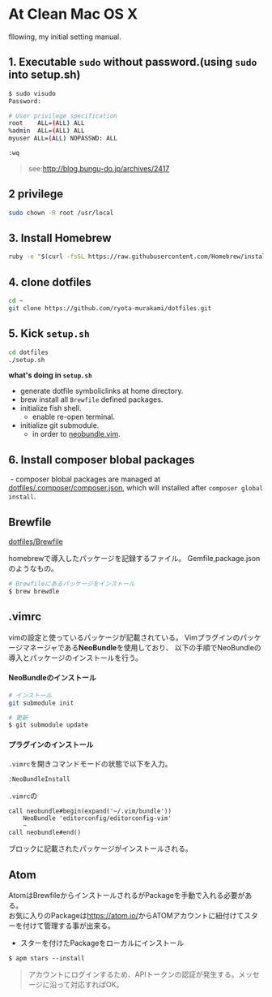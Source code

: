 At Clean Mac OS X
=====================

fllowing, my initial setting manual.

## 1. Executable `sudo` without password.(using `sudo` into setup.sh)  

```sh
$ sudo visudo
Password:

# User privilege specification
root    ALL=(ALL) ALL
%admin  ALL=(ALL) ALL
myuser ALL=(ALL) NOPASSWD: ALL

:wq
```

> see:<a href="http://blog.bungu-do.jp/archives/2417" target="_blank">http://blog.bungu-do.jp/archives/2417</a>

## 2 privilege

```sh
sudo chown -R root /usr/local
```

## 3. Install Homebrew

```sh
ruby -e "$(curl -fsSL https://raw.githubusercontent.com/Homebrew/install/master/install)"
```

## 4. clone dotfiles

```sh
cd ~
git clone https://github.com/ryota-murakami/dotfiles.git
```

## 5. Kick `setup.sh`

```sh
cd dotfiles
./setup.sh
```

**what's doing in `setup.sh`**

- generate dotfile symboliclinks at home directory.
- brew install all `Brewfile` defined packages.
- initialize fish shell.
  - enable re-open terminal.
- initialize git submodule.
  - in order to <a href="https://github.com/ryota-murakami/dotfiles/tree/master/.vim/bundle" target="_blank">neobundle.vim</a>.

## 6. Install composer blobal packages
  - composer blobal packages are managed at <a href="https://github.com/ryota-murakami/dotfiles/blob/master/.composer/composer.json" target="_blank">dotfiles/.composer/composer.json</a>, which will installed after `composer global install`.

## Brewfile

<a href="https://github.com/ryota-murakami/dotfiles/blob/master/Brewfile" target="_new">dotfiles/Brewfile</a>

homebrewで導入したパッケージを記録するファイル。
Gemfile,package.jsonのようなもの。

```sh
# Brewfileにあるパッケージをインストール
$ brew brewdle
```

## .vimrc
vimの設定と使っているパッケージが記載されている。
Vimプラグインのパッケージマネージャである**NeoBundle**を使用しており、
以下の手順でNeoBundleの導入とパッケージのインストールを行う。

#### NeoBundleのインストール

```sh
# インストール
git submodule init

# 更新
$ git submodule update
```

#### プラグインのインストール

`.vimrc`を開きコマンドモードの状態で以下を入力。

```sh
:NeoBundleInstall
```

`.vimrc`の

```vim
call neobundle#begin(expand('~/.vim/bundle'))
    NeoBundle 'editorconfig/editorconfig-vim'
    ~
call neobundle#end()
```

ブロックに記載されたパッケージがインストールされる。

## Atom

AtomはBrewfileからインストールされるがPackageを手動で入れる必要がある。  
お気に入りのPackageは<a href="https://atom.io/" target="_blank">https://atom.io/</a>からATOMアカウントに紐付けてスターを付けて管理する事が出来る。  

- スターを付けたPackageをローカルにインストール

```
$ apm stars --install
```
> アカウントにログインするため、APIトークンの認証が発生する。メッセージに沿って対応すればOK。
